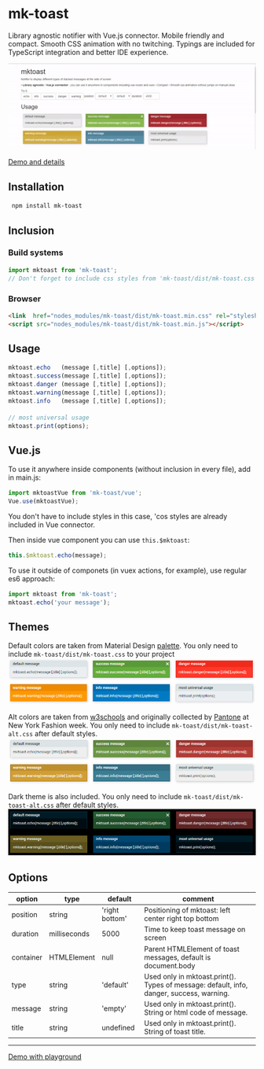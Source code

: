 # mk-toast

Library agnostic notifier with Vue.js connector.
Mobile friendly and compact.
Smooth CSS animation with no twitching.
Typings are included for TypeScript integration and better IDE experience.

![screenshot](https://raw.githubusercontent.com/m-kant/mk-toast/master/mktoast-demo.gif?raw=true)

[Demo and details](http://mkant.ru/mink-js/mk-toast)

## Installation

```bash
 npm install mk-toast
```

## Inclusion

### Build systems

```JavaScript
import mktoast from 'mk-toast';
// Don't forget to include css styles from 'mk-toast/dist/mk-toast.css'
```

### Browser

```HTML
<link  href="nodes_modules/mk-toast/dist/mk-toast.min.css" rel="stylesheet">
<script src="nodes_modules/mk-toast/dist/mk-toast.min.js"></script>
```

## Usage

```JavaScript
mktoast.echo   (message [,title] [,options]);
mktoast.success(message [,title] [,options]);
mktoast.danger (message [,title] [,options]);
mktoast.warning(message [,title] [,options]);
mktoast.info   (message [,title] [,options]);

// most universal usage
mktoast.print(options);
```

## Vue.js

To use it anywhere inside components (without inclusion in every file), add in main.js:

```JavaScript
import mktoastVue from 'mk-toast/vue';
Vue.use(mktoastVue);
```

You don't have to include styles in this case, 'cos styles are already included in Vue connector.

Then inside vue component you can use `this.$mktoast`:

```JavaScript
this.$mktoast.echo(message);
```

To use it outside of componets (in vuex actions, for example), use regular es6 approach:

```JavaScript
import mktoast from 'mk-toast';
mktoast.echo('your message');
```

## Themes

Default colors are taken from Material Design [palette](https://www.materialui.co/colors). You only need to include `mk-toast/dist/mk-toast.css` to your project
![screenshot](materials/mktoast-default-colors.png?raw=true)

Alt colors are taken from [w3schools](https://www.w3schools.com/colors/colors_trends.asp) and originally collected by [Pantone](https://www.pantone.com/) at New York Fashion week. You only need to include `mk-toast/dist/mk-toast-alt.css` after default styles.
![screenshot](materials/mktoast-alt-colors.png?raw=true)

Dark theme is also included. You only need to include `mk-toast/dist/mk-toast-alt.css` after default styles.
![screenshot](materials/mktoast-dark-colors.png?raw=true)

## Options

| option    | type         | default        | comment                                                                                  |
| --------- | ------------ | -------------- | ---------------------------------------------------------------------------------------- |
| position  | string       | 'right bottom' | Positioning of mktoast: left center right top bottom                                     |
| duration  | milliseconds | 5000           | Time to keep toast message on screen                                                     |
| container | HTMLElement  | null           | Parent HTMLElement of toast messages, default is document.body                           |
| type      | string       | 'default'      | Used only in mktoast.print(). Types of message: default, info, danger, success, warning. |
| message   | string       | 'empty'        | Used only in mktoast.print(). String or html code of message.                            |
| title     | string       | undefined      | Used only in mktoast.print(). String of toast title.                                     |

---

[Demo with playground](http://mkant.ru/mink-js/mk-toast)
